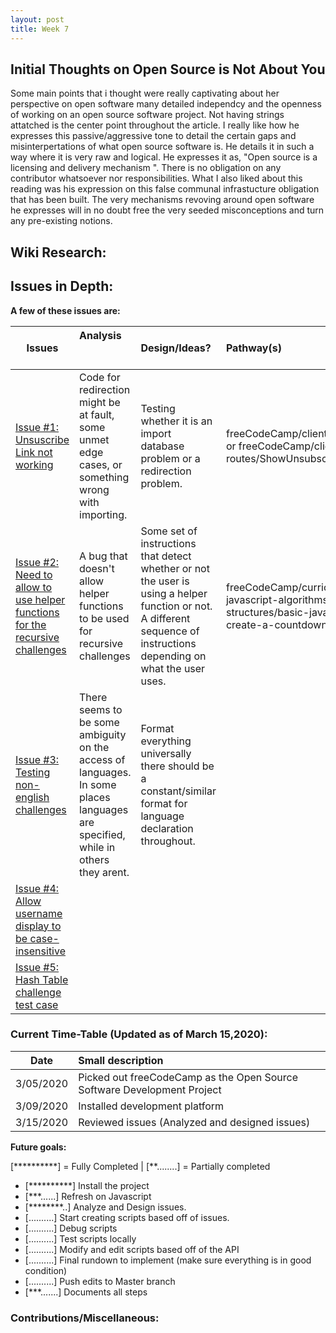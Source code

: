 ```yaml
---
layout: post
title: Week 7
---
```


## Initial Thoughts on Open Source is Not About You
  Some main points that i thought were really captivating about her perspective on open software many detailed independcy and the openness of working on an open source software project. Not having strings attatched is the center point throughout the article. I really like how he expresses this passive/aggressive tone to detail the certain gaps and misinterpertations of what open source software is. He details it in such a way where it is very raw and logical. He expresses it as, "Open source is a licensing and delivery mechanism ". There is no obligation on any contributor whatsoever nor responsibilities. What I also liked about this reading was his expression on this false communal infrastucture obligation that has been built. The very mechanisms revoving around open software he expresses will in no doubt free the very seeded misconceptions and turn any pre-existing notions.

## Wiki Research:



## Issues in Depth:
  
 **A few of these issues are:**

Issues| Analysis &nbsp; &nbsp;  &nbsp;  &nbsp;  &nbsp;  &nbsp;  &nbsp;  &nbsp;  &nbsp;  &nbsp;  &nbsp;  &nbsp;  &nbsp;  &nbsp;  &nbsp;  &nbsp;  &nbsp;  &nbsp;  &nbsp;  &nbsp;  &nbsp; | Design/Ideas? | Pathway(s)|
|---|:---|:---|:---|
|[Issue #1: Unsuscribe Link not working](https://github.com/freeCodeCamp/freeCodeCamp/issues/38322)| Code for redirection might be at fault, some unmet edge cases, or something wrong with importing. | Testing whether it is an import database problem or a redirection problem.| freeCodeCamp/client/src/pages/unsubscribed.js or freeCodeCamp/client/src/client-only-routes/ShowUnsubscribed.js
|[Issue #2: Need to allow to use helper functions for the recursive challenges](https://github.com/freeCodeCamp/freeCodeCamp/issues/37868) | A bug that doesn't allow helper functions to be used for recursive challenges|Some set of instructions that detect whether or not the user is using a helper function or not. A different sequence of instructions depending on what the user uses. | freeCodeCamp/curriculum/challenges/english/02-javascript-algorithms-and-data-structures/basic-javascript/use-recursion-to-create-a-countdown.english.md
|[Issue #3: Testing non-english challenges](https://github.com/freeCodeCamp/freeCodeCamp/issues/34641) | There seems to be some ambiguity on the access of languages. In some places languages are specified, while in others they arent.|Format everything universally there should be a constant/similar format for language declaration throughout.|
|[Issue #4: Allow username display to be case-insensitive](https://github.com/freeCodeCamp/freeCodeCamp/issues/35525) | | |
|[Issue #5: Hash Table challenge test case](https://github.com/freeCodeCamp/freeCodeCamp/issues/38049) | | |


### Current Time-Table (Updated as of March 15,2020):

 Date| Small description 
|---|:---|
| 3/05/2020 | Picked out freeCodeCamp as the Open Source Software Development Project |
| 3/09/2020 | Installed development platform | 
| 3/15/2020 | Reviewed issues (Analyzed and designed issues)|
   
**Future goals:**

[**********] = Fully Completed           |           [**........] = Partially completed

- [**********] Install the project 
- [***......] Refresh on Javascript
- [********..] Analyze and Design issues.
- [..........] Start creating scripts based off of issues.
- [..........] Debug scripts 
- [..........] Test scripts locally
- [..........] Modify and edit scripts based off of the API
- [..........] Final rundown to implement (make sure everything is in good condition)
- [..........] Push edits to Master branch 
- [***.......] Documents all steps 


### Contributions/Miscellaneous:
   


